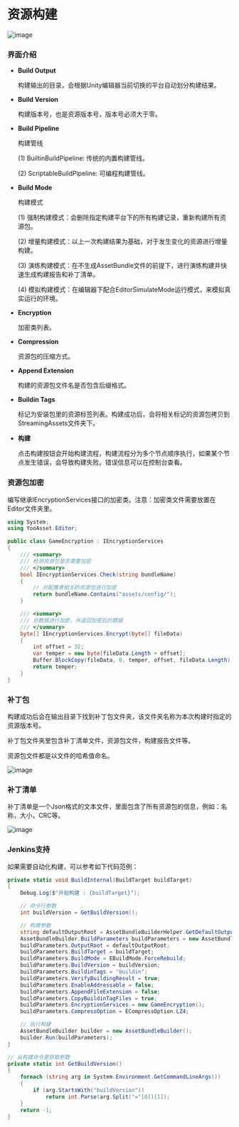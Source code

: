# 资源构建

![image](https://github.com/tuyoogame/YooAsset/raw/main/Docs/Image/AssetBuilder-img1.png)

### 界面介绍

- **Build Output**

  构建输出的目录，会根据Unity编辑器当前切换的平台自动划分构建结果。

- **Build Version**

  构建版本号，也是资源版本号，版本号必须大于零。

- **Build Pipeline**

  构建管线

  (1) BuiltinBuildPipeline: 传统的内置构建管线。

  (2) ScriptableBuildPipeline: 可编程构建管线。

- **Build Mode**

  构建模式

  (1) 强制构建模式：会删除指定构建平台下的所有构建记录，重新构建所有资源包。

  (2) 增量构建模式：以上一次构建结果为基础，对于发生变化的资源进行增量构建。

  (3) 演练构建模式：在不生成AssetBundle文件的前提下，进行演练构建并快速生成构建报告和补丁清单。

  (4) 模拟构建模式：在编辑器下配合EditorSimulateMode运行模式，来模拟真实运行的环境。

- **Encryption**

  加密类列表。

- **Compression**

  资源包的压缩方式。

- **Append Extension**

  构建的资源包文件名是否包含后缀格式。

- **Buildin Tags**

  标记为安装包里的资源标签列表。构建成功后，会将相关标记的资源包拷贝到StreamingAssets文件夹下。

- **构建**

  点击构建按钮会开始构建流程，构建流程分为多个节点顺序执行，如果某个节点发生错误，会导致构建失败。错误信息可以在控制台查看。

### 资源包加密

编写继承IEncryptionServices接口的加密类。注意：加密类文件需要放置在Editor文件夹里。

````C#
using System;
using YooAsset.Editor;

public class GameEncryption : IEncryptionServices
{
    /// <summary>
    /// 检测资源包是否需要加密
    /// </summary>
    bool IEncryptionServices.Check(string bundleName)
    {
        // 对配置表相关的资源包进行加密
        return bundleName.Contains("assets/config/");
    }

    /// <summary>
    /// 对数据进行加密，并返回加密后的数据
    /// </summary>
    byte[] IEncryptionServices.Encrypt(byte[] fileData)
    {
        int offset = 32;
        var temper = new byte[fileData.Length + offset];
        Buffer.BlockCopy(fileData, 0, temper, offset, fileData.Length);
        return temper;
    }
}
````

### 补丁包

构建成功后会在输出目录下找到补丁包文件夹，该文件夹名称为本次构建时指定的资源版本号。

补丁包文件夹里包含补丁清单文件，资源包文件，构建报告文件等。

资源包文件都是以文件的哈希值命名。

![image](https://github.com/tuyoogame/YooAsset/raw/main/Docs/Image/AssetBuilder-img4.png)

### 补丁清单

补丁清单是一个Json格式的文本文件，里面包含了所有资源包的信息，例如：名称，大小，CRC等。

![image](https://github.com/tuyoogame/YooAsset/raw/main/Docs/Image/AssetBuilder-img2.png)

### Jenkins支持

如果需要自动化构建，可以参考如下代码范例：

````c#
private static void BuildInternal(BuildTarget buildTarget)
{
    Debug.Log($"开始构建 : {buildTarget}");

    // 命令行参数
    int buildVersion = GetBuildVersion();

    // 构建参数
    string defaultOutputRoot = AssetBundleBuilderHelper.GetDefaultOutputRoot();
    AssetBundleBuilder.BuildParameters buildParameters = new AssetBundleBuilder.BuildParameters();
    buildParameters.OutputRoot = defaultOutputRoot;
    buildParameters.BuildTarget = buildTarget;
    buildParameters.BuildMode = EBuildMode.ForceRebuild;
    buildParameters.BuildVersion = buildVersion;
    buildParameters.BuildinTags = "buildin";
    buildParameters.VerifyBuildingResult = true;
    buildParameters.EnableAddressable = false;
    buildParameters.AppendFileExtension = false;
    buildParameters.CopyBuildinTagFiles = true;
    buildParameters.EncryptionServices = new GameEncryption();
    buildParameters.CompressOption = ECompressOption.LZ4;

    // 执行构建
    AssetBundleBuilder builder = new AssetBundleBuilder();
    builder.Run(buildParameters);
}

// 从构建命令里获取参数
private static int GetBuildVersion()
{
    foreach (string arg in System.Environment.GetCommandLineArgs())
    {
        if (arg.StartsWith("buildVersion"))
            return int.Parse(arg.Split("="[0])[1]);
    }
    return -1;
}
````

